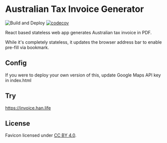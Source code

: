 # Australian Tax Invoice Generator
![Build and Deploy](https://github.com/logan-han/tax-invoice/actions/workflows/build-and-test.yml/badge.svg?branch=main)
[![codecov](https://codecov.io/gh/logan-han/tax-invoice/graph/badge.svg?token=ubtPrCvIZU)](https://codecov.io/gh/logan-han/tax-invoice)

React based stateless web app generates Australian tax invoice in PDF.

While it's completely stateless, it updates the browser address bar to enable pre-fill via bookmark.

## Config

If you were to deploy your own version of this, update Google Maps API key in index.html

## Try

https://invoice.han.life

## License

Favicon licensed under [CC BY 4.0](https://creativecommons.org/licenses/by/4.0/).
